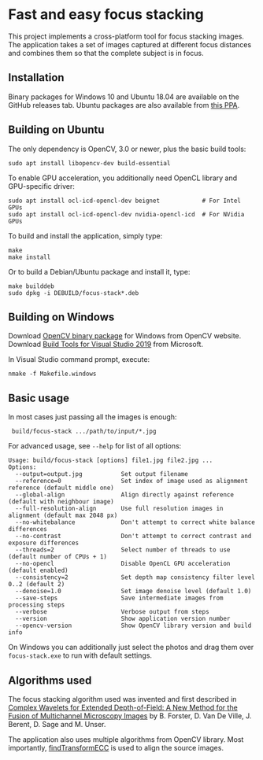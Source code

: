 Fast and easy focus stacking
============================

This project implements a cross-platform tool for focus stacking images.
The application takes a set of images captured at different focus distances
and combines them so that the complete subject is in focus.

Installation
------------
Binary packages for Windows 10 and Ubuntu 18.04 are available on the GitHub
releases tab. Ubuntu packages are also available from [this PPA](https://launchpad.net/~jpa-lp/+archive/ubuntu/focus-stack).

Building on Ubuntu
------------------
The only dependency is OpenCV, 3.0 or newer, plus the basic build tools:

    sudo apt install libopencv-dev build-essential

To enable GPU acceleration, you additionally need OpenCL library and
GPU-specific driver:

    sudo apt install ocl-icd-opencl-dev beignet            # For Intel GPUs
    sudo apt install ocl-icd-opencl-dev nvidia-opencl-icd  # For NVidia GPUs

To build and install the application, simply type:

    make
    make install

Or to build a Debian/Ubuntu package and install it, type:

    make builddeb
    sudo dpkg -i DEBUILD/focus-stack*.deb

Building on Windows
-------------------
Download [OpenCV binary package](https://opencv.org/releases/) for Windows from OpenCV website.
Download [Build Tools for Visual Studio 2019](https://visualstudio.microsoft.com/downloads/) from Microsoft.

In Visual Studio command prompt, execute:

    nmake -f Makefile.windows

Basic usage
-----------
In most cases just passing all the images is enough:

     build/focus-stack .../path/to/input/*.jpg

For advanced usage, see `--help` for list of all options:

    Usage: build/focus-stack [options] file1.jpg file2.jpg ...
    Options:
      --output=output.jpg           Set output filename
      --reference=0                 Set index of image used as alignment reference (default middle one)
      --global-align                Align directly against reference (default with neighbour image)
      --full-resolution-align       Use full resolution images in alignment (default max 2048 px)
      --no-whitebalance             Don't attempt to correct white balance differences
      --no-contrast                 Don't attempt to correct contrast and exposure differences
      --threads=2                   Select number of threads to use (default number of CPUs + 1)
      --no-opencl                   Disable OpenCL GPU acceleration (default enabled)
      --consistency=2               Set depth map consistency filter level 0..2 (default 2)
      --denoise=1.0                 Set image denoise level (default 1.0)
      --save-steps                  Save intermediate images from processing steps
      --verbose                     Verbose output from steps
      --version                     Show application version number
      --opencv-version              Show OpenCV library version and build info

On Windows you can additionally just select the photos and drag them
over `focus-stack.exe` to run with default settings.

Algorithms used
---------------
The focus stacking algorithm used was invented and first described in
[Complex Wavelets for Extended Depth-of-Field: A New Method for the Fusion of Multichannel Microscopy Images](http://bigwww.epfl.ch/publications/forster0404.html) by B. Forster, D. Van De Ville, J. Berent, D. Sage and M. Unser.

The application also uses multiple algorithms from OpenCV library.
Most importantly, [findTransformECC](https://docs.opencv.org/3.0-beta/modules/video/doc/motion_analysis_and_object_tracking.html#findtransformecc) is used to align
the source images.


